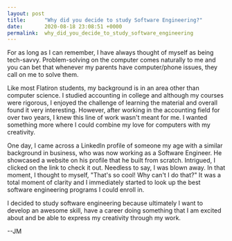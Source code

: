 ```yaml
---
layout: post
title:      "Why did you decide to study Software Engineering?"
date:       2020-08-18 23:08:51 +0000
permalink:  why_did_you_decide_to_study_software_engineering
---
```




For as long as I can remember, I have always thought of myself as being tech-savvy. Problem-solving on the computer comes naturally to me and you can bet that whenever my parents have computer/phone issues, they call on me to solve them. 

Like most Flatiron students, my background is in an area other than computer science. I studied accounting in college and although my courses were rigorous, I enjoyed the challenge of learning the material and overall found it very interesting. However, after working in the accounting field for over two years, I knew this line of work wasn't meant for me. I wanted something more where I could combine my love for computers with my creativity. 

One day, I came across a LinkedIn profile of someone my age with a similar background in business, who was now working as a Software Engineer. He showcased a website on his profile that he built from scratch. Intrigued, I clicked on the link to check it out. Needless to say, I was blown away. In that moment, I thought to myself, "That's so cool! Why can't I do that?" It was a total moment of clarity and I immediately started to look up the best software engineering programs I could enroll in.

I decided to study software engineering because ultimately I want to develop an awesome skill, have a career doing something that I am excited about and be able to express my creativity through my work. 

--JM
